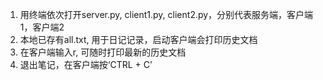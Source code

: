 1. 用终端依次打开server.py, client1.py, client2.py，分别代表服务端，客户端1，客户端2
2. 本地已存有all.txt, 用于日记记录，启动客户端会打印历史文档
3. 在客户端输入r, 可随时打印最新的历史文档
4. 退出笔记，在客户端按‘CTRL + C’
